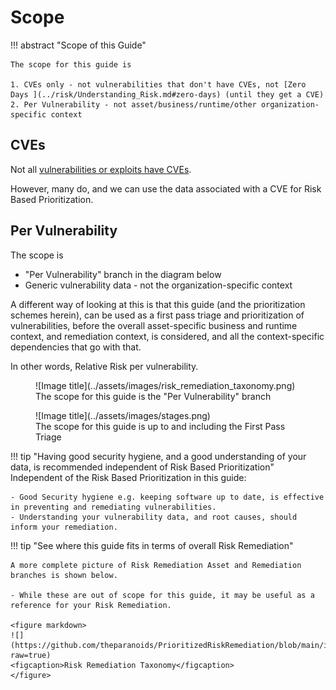 # Scope

!!! abstract "Scope of this Guide"

    The scope for this guide is 

    1. CVEs only - not vulnerabilities that don't have CVEs, not [Zero Days ](../risk/Understanding_Risk.md#zero-days) (until they get a CVE)
    2. Per Vulnerability - not asset/business/runtime/other organization-specific context
## CVEs

Not all [vulnerabilities or exploits have CVEs](https://unit42.paloaltonetworks.com/state-of-exploit-development/).

However, many do, and we can use the data associated with a CVE for Risk Based Prioritization.


## Per Vulnerability 
The scope is 
- "Per Vulnerability" branch in the diagram below
- Generic vulnerability data - not the organization-specific context

A different way of looking at this is that this guide (and the prioritization schemes herein), can be used as a first pass triage and prioritization of vulnerabilities, before the overall asset-specific business and runtime context, and remediation context, is considered, and all the context-specific dependencies that go with that.

In other words, Relative Risk per vulnerability.



<figure markdown>
![Image title](../assets/images/risk_remediation_taxonomy.png)
<figcaption>The scope for this guide is the "Per Vulnerability" branch</figcaption>
</figure>

<figure markdown>
![Image title](../assets/images/stages.png)
<figcaption>The scope for this guide is up to and including the First Pass Triage</figcaption>
</figure>

!!! tip "Having good security hygiene, and a good understanding of your data, is recommended independent of Risk Based Prioritization"
    Independent of the Risk Based Prioritization in this guide:

    - Good Security hygiene e.g. keeping software up to date, is effective in preventing and remediating vulnerabilities.
    - Understanding your vulnerability data, and root causes, should inform your remediation.

!!! tip "See where this guide fits in terms of overall Risk Remediation"

    A more complete picture of Risk Remediation Asset and Remediation branches is shown below. 
    
    - While these are out of scope for this guide, it may be useful as a reference for your Risk Remediation.

    <figure markdown>
    ![](https://github.com/theparanoids/PrioritizedRiskRemediation/blob/main/images/RiskRemediation.png?raw=true)
    <figcaption>Risk Remediation Taxonomy</figcaption>
    </figure>
    
    